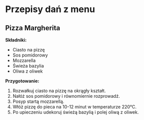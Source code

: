 # Przepisy dań z menu

## Pizza Margherita
**Składniki:**
- Ciasto na pizzę
- Sos pomidorowy
- Mozzarella
- Świeża bazylia
- Oliwa z oliwek

**Przygotowanie:**
1. Rozwałkuj ciasto na pizzę na okrągły kształt.
2. Nałóż sos pomidorowy i równomiernie rozprowadź.
3. Posyp startą mozzarellą.
4. Włóż pizzę do pieca na 10-12 minut w temperaturze 220°C.
5. Po upieczeniu udekoruj świeżą bazylią i polej oliwą z oliwek.
